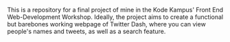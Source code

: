 This is a repository for a final project of mine in the Kode Kampus' Front End Web-Development Workshop.
Ideally, the project aims to create a functional but barebones working webpage of Twitter Dash,
where you can view people's names and tweets, as well as a search feature.
